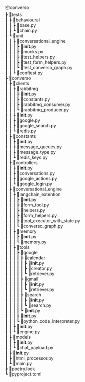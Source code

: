 📦converso    
 ┣ 📂tests    
 ┃ ┣ 📂behavioural    
 ┃ ┃ ┣ 📜base.py    
 ┃ ┃ ┗ 📜chain.py    
 ┃ ┗ 📂unit    
 ┃ ┃ ┣ 📂conversational_engine    
 ┃ ┃ ┃ ┣ 📜__init__.py    
 ┃ ┃ ┃ ┣ 📜mocks.py    
 ┃ ┃ ┃ ┣ 📜test_helpers.py    
 ┃ ┃ ┃ ┣ 📜test_form_helpers.py    
 ┃ ┃ ┃ ┗ 📜test_converso_graph.py    
 ┃ ┃ ┗ 📜conftest.py    
 ┣ 📂converso    
 ┃ ┣ 📂clients    
 ┃ ┃ ┣ 📂rabbitmq    
 ┃ ┃ ┃ ┣ 📜__init__.py    
 ┃ ┃ ┃ ┣ 📜constants.py    
 ┃ ┃ ┃ ┣ 📜rabbitmq_consumer.py    
 ┃ ┃ ┃ ┗ 📜rabbitmq_producer.py    
 ┃ ┃ ┣ 📜__init__.py    
 ┃ ┃ ┣ 📜google.py    
 ┃ ┃ ┣ 📜google_search.py    
 ┃ ┃ ┗ 📜redis.py    
 ┃ ┣ 📂constants    
 ┃ ┃ ┣ 📜__init__.py    
 ┃ ┃ ┣ 📜message_queues.py    
 ┃ ┃ ┣ 📜message_type.py    
 ┃ ┃ ┗ 📜redis_keys.py    
 ┃ ┣ 📂controllers    
 ┃ ┃ ┣ 📜__init__.py    
 ┃ ┃ ┣ 📜conversations.py    
 ┃ ┃ ┣ 📜google_actions.py    
 ┃ ┃ ┗ 📜google_login.py    
 ┃ ┣ 📂conversational_engine    
 ┃ ┃ ┣ 📂langchain_extention    
 ┃ ┃ ┃ ┣ 📜__init__.py    
 ┃ ┃ ┃ ┣ 📜form_tool.py    
 ┃ ┃ ┃ ┣ 📜helpers.py    
 ┃ ┃ ┃ ┣ 📜form_helpers.py    
 ┃ ┃ ┃ ┣ 📜tool_executor_with_state.py    
 ┃ ┃ ┃ ┗ 📜converso_graph.py    
 ┃ ┃ ┣ 📂memory    
 ┃ ┃ ┃ ┣ 📜__init__.py    
 ┃ ┃ ┃ ┗ 📜memory.py    
 ┃ ┃ ┣ 📂tools    
 ┃ ┃ ┃ ┣ 📂google    
 ┃ ┃ ┃ ┃ ┣ 📂calendar    
 ┃ ┃ ┃ ┃ ┃ ┣ 📜__init__.py    
 ┃ ┃ ┃ ┃ ┃ ┣ 📜creator.py    
 ┃ ┃ ┃ ┃ ┃ ┗ 📜retriever.py    
 ┃ ┃ ┃ ┃ ┣ 📂gmail    
 ┃ ┃ ┃ ┃ ┃ ┣ 📜__init__.py    
 ┃ ┃ ┃ ┃ ┃ ┗ 📜retriever.py    
 ┃ ┃ ┃ ┃ ┣ 📂search    
 ┃ ┃ ┃ ┃ ┃ ┣ 📜__init__.py    
 ┃ ┃ ┃ ┃ ┃ ┗ 📜search.py    
 ┃ ┃ ┃ ┃ ┗ 📜__init__.py    
 ┃ ┃ ┃ ┣ 📜__init__.py    
 ┃ ┃ ┃ ┗ 📜python_code_interpreter.py    
 ┃ ┃ ┣ 📜__init__.py    
 ┃ ┃ ┗ 📜engine.py    
 ┃ ┣ 📂models    
 ┃ ┃ ┣ 📜__init__.py    
 ┃ ┃ ┗ 📜chat_payload.py    
 ┃ ┣ 📜__init__.py    
 ┃ ┣ 📜html_processor.py    
 ┃ ┗ 📜main.py    
 ┣ 📜poetry.lock    
 ┗ 📜pyproject.toml